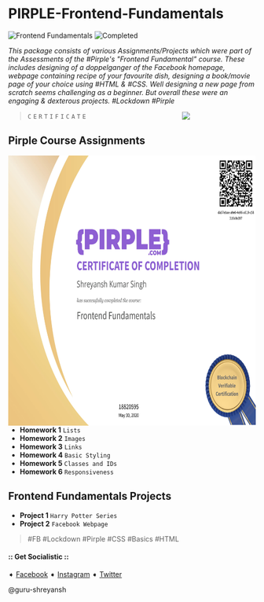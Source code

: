 # PIRPLE-Frontend-Fundamentals

![Frontend Fundamentals](https://img.shields.io/badge/Frontend_Fundamentals-HTML5_CSS3-e34f26.svg)
![Completed](https://img.shields.io/badge/-Finished-brightgreen.svg)

*This package consists of various Assignments/Projects which were part of the Assessments of the #Pirple's "Frontend Fundamental" course. These includes designing of a doppelganger of the Facebook homepage, webpage containing recipe of your favourite dish, designing a book/movie page of your choice using #HTML &amp; #CSS. Well designing a new page from scratch seems challenging as a beginner. But overall these were an engaging &amp; dexterous projects. #Lockdown #Pirple*

<img align='right' src="https://media.giphy.com/media/ukMiDlCmdv2og/giphy.gif" width="150">

>`C`
>`E`
>`R`
>`T`
>`I`
>`F`
>`I`
>`C`
>`A`
>`T`
>`E`


## Pirple Course Assignments

<img align='right' src="FrOnTeNd Fundamentals Certificate.jpg" height="550" widht="660">

* **Homework 1** `Lists`
* **Homework 2** `Images`
* **Homework 3** `Links`
* **Homework 4** `Basic Styling`
* **Homework 5** `Classes and IDs`
* **Homework 6** `Responsiveness`

## Frontend Fundamentals Projects

* **Project 1** `Harry Potter Series`
* **Project 2** `Facebook Webpage`

> #FB #Lockdown #Pirple #CSS #Basics #HTML

#### :: Get Socialistic ::
➧ [Facebook](https://www.facebook.com/shreyansh.kumarsingh.7)
➧ [Instagram](https://www.instagram.com/guru_harry/)
➧ [Twitter](https://twitter.com/HpShreyansh)

@guru-shreyansh
